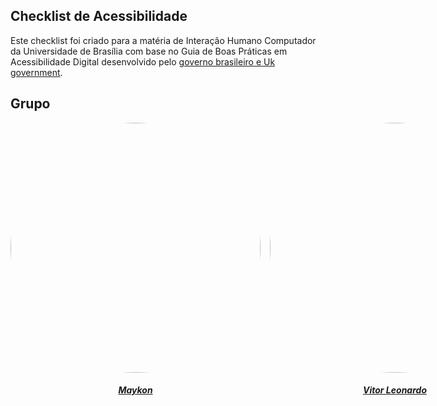 ## Checklist de Acessibilidade

Este checklist foi criado para a matéria de Interação Humano Computador da Universidade de Brasília com base no Guia de Boas Práticas em Acessibilidade Digital desenvolvido pelo [governo brasileiro e Uk government](https://www.gov.br/governodigital/pt-br/acessibilidade-e-usuario/acessibilidade-digital/material-de-apoio).

## Grupo
<center>

<div style="display: flex; flex-direction: row; gap: 15px" >
    <div>
        <a href="https://github.com/maykonjuso">
            <img
                style="border-radius: 50%;"
                src="https://github.com/maykonjuso.png"
                width="400"
                height="400"
            />
            <h5 class="text-center">Maykon</h5>
        </a>       
    </div>
    <div>
        <a href="https://github.com/vitorfleonardo">
            <img
                style="border-radius: 50%;"
                src="https://github.com/vitorfleonardo.png"
                width="400"
                height="400"
            />
            <h5 class="text-center">Vitor Leonardo</h5>
        </a>       
    </div>
    <div>
        <a href="https://github.com/CADU110">
            <img
                style="border-radius: 50%;"
                src="https://github.com/CADU110.png"
                width="400"
                height="400"
            />
            <h5 class="text-center">Carlos Eduardo</h5>
        </a>       
    </div>
</div>